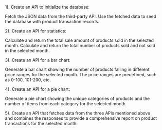 1). Create an API to initialize the database:

Fetch the JSON data from the third-party API.
Use the fetched data to seed the database with product transaction records.

2). Create an API for statistics:

Calculate and return the total sale amount of products sold in the selected month.
Calculate and return the total number of products sold and not sold in the selected month.

3). Create an API for a bar chart:

Generate a bar chart showing the number of products falling in different price ranges for the selected month.
The price ranges are predefined, such as 0-100, 101-200, etc.

4). Create an API for a pie chart:

Generate a pie chart showing the unique categories of products and the number of items from each category for the selected month.

5). Create an API that fetches data from the three APIs mentioned above and combines the responses to provide a comprehensive report on product transactions for the selected month.
